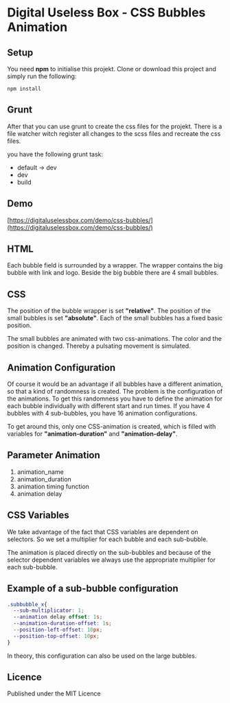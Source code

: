 # Digital Useless Box - CSS Bubbles Animation

## Setup

You need **npm** to initialise this projekt. Clone or download this project
and simply run the following:

```shell
npm install
```

## Grunt
After that you can use grunt to create the css files for the projekt. There is 
a file watcher witch register all changes to the scss files and recreate the 
css files.

you have the following grunt task:
- default -> dev
- dev
- build

## Demo

[https://digitaluselessbox.com/demo/css-bubbles/](https://digitaluselessbox.com/demo/css-bubbles/)

## HTML

Each bubble field is surrounded by a wrapper. The wrapper contains the big
bubble with link and logo. Beside the big bubble there are 4 small bubbles. 

## CSS
The position of the bubble wrapper is set **"relative"**. The position of the 
small bubbles is set **"absolute"**. Each of the small bubbles has a fixed basic
position.

The small bubbles are animated with two css-animations. The color and the 
position is changed. Thereby a pulsating movement is simulated.

## Animation Configuration
Of course it would be an advantage if all bubbles have a different animation,
so that a kind of randomness is created. The problem is the configuration of 
the animations. To get this randomness you have to define the animation for 
each bubble individually with different start and run times. If you have 
4 bubbles with 4 sub-bubbles, you have 16 animation configurations.

To get around this, only one CSS-animation is created, which is filled with 
variables for **"animation-duration"** and **"animation-delay"**.

## Parameter Animation
1. animation_name
2. animation_duration
3. animation timing function
4. animation delay

## CSS Variables
We take advantage of the fact that CSS variables are dependent on selectors. 
So we set a multiplier for each bubble and each sub-bubble.

The animation is placed directly on the sub-bubbles and because of the 
selector dependent variables we always use the appropriate multiplier for
each sub-bubble.

## Example of a sub-bubble configuration

```css
.subbubble_x{ 
  --sub-multiplicator: 1; 
  --animation delay offset: 1s; 
  --animation-duration-offset: 1s; 
  --position-left-offset: 10px; 
  --position-top-offset: 10px; 
}
```

In theory, this configuration can also be used on the large bubbles.

## Licence

Published under the MIT Licence